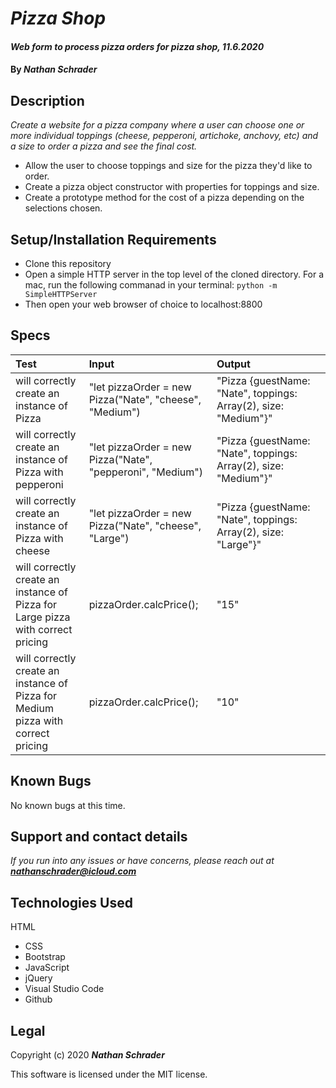 # _Pizza Shop_

#### _Web form to process pizza orders for pizza shop, 11.6.2020_

#### By _**Nathan Schrader**_

## Description

_Create a website for a pizza company where a user can choose one or more individual toppings (cheese, pepperoni, artichoke, anchovy, etc) and a size to order a pizza and see the final cost._

*   Allow the user to choose toppings and size for the pizza they'd like to order.
*   Create a pizza object constructor with properties for toppings and size.
*   Create a prototype method for the cost of a pizza depending on the selections chosen.

## Setup/Installation Requirements

* Clone this repository
* Open a simple HTTP server in the top level of the cloned directory. For a mac, run the following commanad in your terminal:
    `python -m SimpleHTTPServer`
* Then open your web browser of choice to localhost:8800

## Specs

| Test | Input | Output |
| :-- | :--| :-- |
| will correctly create an instance of Pizza | "let pizzaOrder = new Pizza("Nate", "cheese", "Medium") | "Pizza {guestName: "Nate", toppings: Array(2), size: "Medium"}" |
| will correctly create an instance of Pizza with pepperoni | "let pizzaOrder = new Pizza("Nate", "pepperoni", "Medium") | "Pizza {guestName: "Nate", toppings: Array(2), size: "Medium"}" |
| will correctly create an instance of Pizza with cheese | "let pizzaOrder = new Pizza("Nate", "cheese", "Large") | "Pizza {guestName: "Nate", toppings: Array(2), size: "Large"}" |
| will correctly create an instance of Pizza for Large pizza with correct pricing | pizzaOrder.calcPrice(); | "15" |
| will correctly create an instance of Pizza for Medium pizza with correct pricing | pizzaOrder.calcPrice(); | "10" |

## Known Bugs

No known bugs at this time.

## Support and contact details

_If you run into any issues or have concerns, please reach out at **nathanschrader@icloud.com**_

## Technologies Used

HTML
* CSS
* Bootstrap
* JavaScript
* jQuery
* Visual Studio Code
* Github

## Legal

Copyright (c) 2020 **_Nathan Schrader_**

This software is licensed under the MIT license.